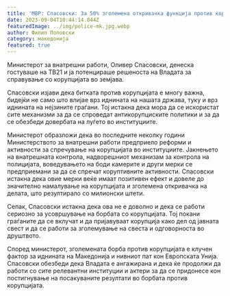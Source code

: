 ```yaml
---
title: 'МВР: Спасовски: За 50% зголемена откривачка функција против корупцијата, битката на нашата генерација е справување со криминалот и корупцијата - 04 СЕПТЕМВРИ 2023'
date: 2023-09-04T10:44:14.044Z
featuredImage: ../img/police-mk.jpg.webp
author: Филип Поповски
category: македонија
featured: true
---
```

Министерот за внатрешни работи, Оливер Спасовски, денеска гостуваше на ТВ21 и ја потенцираше решеноста на Владата за справување со корупцијата во земјава.

Спасовски изјави дека битката против корупцијата е многу важна, бидејќи не само што влијае врз иднината на нашата држава, туку и врз иднината на нејзините граѓани. Тој истакна дека мора да се искористат сите механизми за да се спроведат антикорупциските политики и за да се обезбеди довербата на луѓето во институциите.

Министерот образложи дека во последните неколку години Министерството за внатрешни работи предприело реформи и активности за спречување на корупцијата во институциите. Јакнењето на внатрешната контрола, надворешниот механизам за контрола на полицијата, воведувањето на боди камерите и други мерки се предприемани за да се спречат коруптивните активности. Спасовски истакна дека овие мерки веќе имаат позитивен ефект и довеле до значително намалување на корупцијата и зголемена откривачка на делата, што резултирало со милионски штети.

Сепак, Спасовски истакна дека ова не е доволно и дека се работи сериозно за усовршување на борбата со корупцијата. Тој покани граѓаните да се вклучат и да пријавуваат корупција како дел од јавната свест и да се работи за зголемување на свеста и одговорноста во друштвото.

Според министерот, зголемената борба против корупцијата е клучен фактор за иднината на Македонија и нивниот пат кон Европската Унија. Спасовски обезбеди дека Владата е ангажирана и дека ќе продолжи да работи со сите релевантни институции и актери за да се придонесе кон постигнување на посакуваните резултати во борбата против корупцијата.
